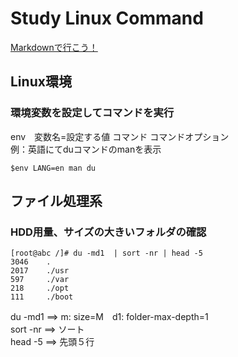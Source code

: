 Study Linux Command
===============================
[Markdownで行こう！](https://gist.github.com/wate/7072365)


## Linux環境

### 環境変数を設定してコマンドを実行
env　変数名=設定する値 コマンド コマンドオプション  
例：英語にてduコマンドのmanを表示

    $env LANG=en man du

## ファイル処理系

### HDD用量、サイズの大きいフォルダの確認
    [root@abc /]# du -md1  | sort -nr | head -5
    3046    .
    2017    ./usr
    597     ./var
    218     ./opt
    111     ./boot
    
du -md1 ==> m: size=M　d1: folder-max-depth=1  
sort -nr ==> ソート  
head -5 ==> 先頭５行  

